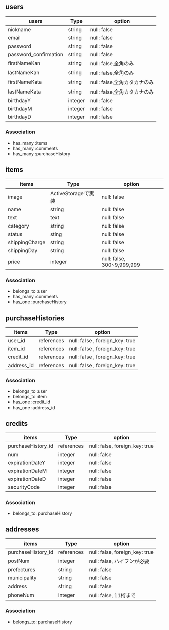 

## users

| users                   | Type      | option                    |
|-------------------------|-----------|---------------------------|
| nickname                | string    | null: false               |
| email                   | string    | null: false               |
| password                | string    | null: false               |
| password_confirmation   | string    | null: false               |
| firstNameKan            | string    | null: false,全角のみ       |
| lastNameKan             | string    | null: false,全角のみ       |
| firstNameKata           | string    | null: false,全角カタカナのみ |
| lastNameKata            | string    | null: false,全角カタカナのみ |
| birthdayY               | integer   | null: false               |
| birthdayM               | integer   | null: false               |
| birthdayD               | integer   | null: false               |

### Association

- has_many :items
- has_many :comments
- has_many :purchaseHistory


## items

| items           | Type               | option                       |
|-----------------|--------------------|------------------------------|
| image           | ActiveStorageで実装 | null: false                  |
| name            | string             | null: false                  |
| text            | text               | null: false                  |
| category        | string             | null: false                  |
| status          | sting              | null: false                  |
| shippingCharge  | string             | null: false                  |
| shippingDay     | string             | null: false                  |
| price           | integer            | null: false, 300~9,999,999   |

### Association

- belongs_to :user
- has_many :comments
- has_one :purchaseHistory


## purchaseHistories

| items       | Type       | option                         |
|-------------|------------|--------------------------------|
| user_id     | references | null: false , foreign_key: true|
| item_id     | references | null: false , foreign_key: true|
| credit_id   | references | null: false , foreign_key: true|
| address_id  | references | null: false , foreign_key: true|

### Association

- belongs_to :user
- belongs_to :item
- has_one :credit_id
- has_one :address_id


## credits

| items              | Type       | option                         |
|--------------------|------------|--------------------------------|
| purchaseHistory_id | references | null: false, foreign_key: true |
| num                | integer    | null: false                    |
| expirationDateY    | integer    | null: false                    |
| expirationDateM    | integer    | null: false                    |
| expirationDateD    | integer    | null: false                    |
| securityCode       | integer    | null: false                    |

### Association

- belongs_to: purchaseHistory


## addresses

| items              | Type       | option                         |
|--------------------|------------|--------------------------------|
| purchaseHistory_id | references | null: false, foreign_key: true |
| postNum            | integer    | null: false, ハイフンが必要      |
| prefectures        | string     | null: false                    |
| municipality       | string     | null: false                    |
| address            | string     | null: false                    |
| phoneNum           | integer    | null: false, 11桁まで           |

### Association

- belongs_to: purchaseHistory